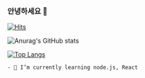 ### 안녕하세요 👋

[![Hits](https://hits.seeyoufarm.com/api/count/incr/badge.svg?url=https%3A%2F%2Fgithub.com%2FyouseonHwang&count_bg=%23000000&title_bg=%23FF0000&icon=&icon_color=%23E7E7E7&title=hits&edge_flat=false)](https://hits.seeyoufarm.com)


![Anurag's GitHub stats](https://github-readme-stats.vercel.app/api?username=youseonHwang&show_icons=true&theme=radical)

[![Top Langs](https://github-readme-stats.vercel.app/api/top-langs/?username=youseonHwang)](https://github.com/anuraghazra/github-readme-stats)
```
- 🌱 I’m currently learning node.js, React
